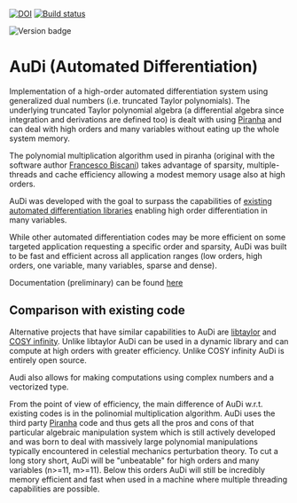 [![DOI](https://zenodo.org/badge/41722955.svg)](https://zenodo.org/badge/latestdoi/41722955)
[![Build status](https://ci.appveyor.com/api/projects/status/c8kjdcrxy52t8gy4?svg=true)](https://ci.appveyor.com/project/darioizzo/audi)

![Version badge](https://img.shields.io/badge/audi-v1.0.3-blue.svg)


# AuDi (Automated Differentiation)

Implementation of a high-order automated differentiation system using generalized dual numbers (i.e. truncated Taylor polynomials). The underlying truncated Taylor polynomial algebra (a differential algebra since integration and derivations are defined too) is dealt with using [Piranha](https://github.com/bluescarni/piranha) and can deal with high orders and many variables without eating up the whole system memory.

The polynomial multiplication algorithm used in piranha (original with the software author [Francesco Biscani](https://github.com/bluescarni)) takes advantage of sparsity, multiple-threads and cache efficiency allowing a modest memory usage also at high orders.

AuDi was developed with the goal to surpass the capabilities of [existing automated differentiation libraries](http://www.autodiff.org/?module=Tools) enabling high order differentiation in many variables.

While other automated differentiation codes may be more efficient on some targeted application requesting a specific order and sparsity, AuDi was built to be fast and efficient across all application ranges (low orders, high orders, one variable, many variables, sparse and dense). 

Documentation (preliminary) can be found [here](http://darioizzo.github.io/audi/)

## Comparison with existing code

Alternative projects that have similar capabilities to AuDi are [libtaylor](https://code.google.com/p/libtaylor/) and [COSY infinity](http://bt.pa.msu.edu/index_cosy.htm). Unlike libtaylor AuDi can be used in a dynamic library and can compute at high orders with greater efficiency. Unlike COSY infinity AuDi is entirely open source. 

Audi also allows for making computations using complex numbers and a vectorized type.

From the point of view of efficiency, the main difference of AuDi w.r.t. existing codes is in the polinomial multiplication algorithm. AuDi uses the third party [Piranha](https://github.com/bluescarni/piranha) code and thus gets all the pros and cons of that particular algebraic manipulation system which is still actively developed and was born to deal with massively large polynomial manipulations typically encountered in celestial mechanics perturbation theory. To cut a long story short, AuDi will be "unbeatable" for high orders and many variables (n>=11, m>=11). Below this orders AuDi will still be incredibly memory efficient and fast when used in a machine where multiple threading capabilities are possible.
